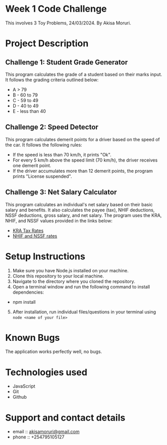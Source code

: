 # Week 1 Code Challenge
This involves 3 Toy Problems, 24/03/2024.
By Akisa Moruri.

# Project Description
## Challenge 1: Student Grade Generator
This program calculates the grade of a student based on their marks input. It follows the grading criteria outlined below:

- A > 79
- B - 60 to 79
- C - 59 to 49
- D - 40 to 49
- E - less than 40

## Challenge 2: Speed Detector
This program calculates demerit points for a driver based on the speed of the car. It follows the following rules:

- If the speed is less than 70 km/h, it prints "Ok".
- For every 5 km/h above the speed limit (70 km/h), the driver receives one demerit point.
- If the driver accumulates more than 12 demerit points, the program prints "License suspended".

## Challenge 3: Net Salary Calculator
This program calculates an individual's net salary based on their basic salary and benefits. It also calculates the payee (tax), NHIF deductions, NSSF deductions, gross salary, and net salary. The program uses the KRA, NHIF, and NSSF values provided in the links below:
- [KRA Tax Rates](https://www.kra.go.ke/en/individual/calculate-tax/calculating-tax/paye)
- [NHIF and NSSF rates](https://www.aren.co.ke/payroll/taxrates.htm)

# Setup Instructions
1. Make sure you have Node.js installed on your machine.
2. Clone this repository to your local machine.
3. Navigate to the directory where you cloned the repository.
4. Open a terminal window and run the following command to install dependencies:
- npm install
5. After installation, run individual files/questions in your terminal using ``node <name of your file>``

# Known Bugs
The application works perfectly well, no bugs.

# Technologies used
- JavaScript
- Git
- Github

# Support and contact details
- email :: akisamoruri@gmail.com
- phone :: +254795105127





